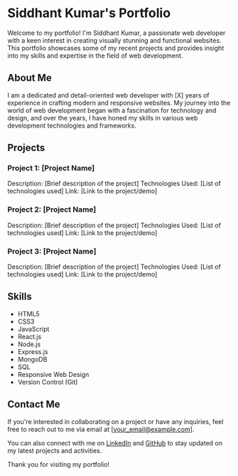 # Siddhant Kumar's Portfolio

Welcome to my portfolio! I'm Siddhant Kumar, a passionate web developer with a keen interest in creating visually stunning and functional websites. This portfolio showcases some of my recent projects and provides insight into my skills and expertise in the field of web development.

## About Me

I am a dedicated and detail-oriented web developer with [X] years of experience in crafting modern and responsive websites. My journey into the world of web development began with a fascination for technology and design, and over the years, I have honed my skills in various web development technologies and frameworks.

## Projects

### Project 1: [Project Name]
Description: [Brief description of the project]
Technologies Used: [List of technologies used]
Link: [Link to the project/demo]

### Project 2: [Project Name]
Description: [Brief description of the project]
Technologies Used: [List of technologies used]
Link: [Link to the project/demo]

### Project 3: [Project Name]
Description: [Brief description of the project]
Technologies Used: [List of technologies used]
Link: [Link to the project/demo]

## Skills

- HTML5
- CSS3
- JavaScript
- React.js
- Node.js
- Express.js
- MongoDB
- SQL
- Responsive Web Design
- Version Control (Git)

## Contact Me

If you're interested in collaborating on a project or have any inquiries, feel free to reach out to me via email at [your_email@example.com].

You can also connect with me on [LinkedIn](https://www.linkedin.com/in/your_linkedin_profile/) and [GitHub](https://github.com/your_github_profile) to stay updated on my latest projects and activities.

Thank you for visiting my portfolio!
